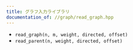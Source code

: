 ```yaml
---
title: グラフ入力ライブラリ
documentation_of: //graph/read_graph.hpp
---
```


- `read_graph(n, m, weight, directed, offset)`
- `read_parent(n, weight, directed, offset)`
